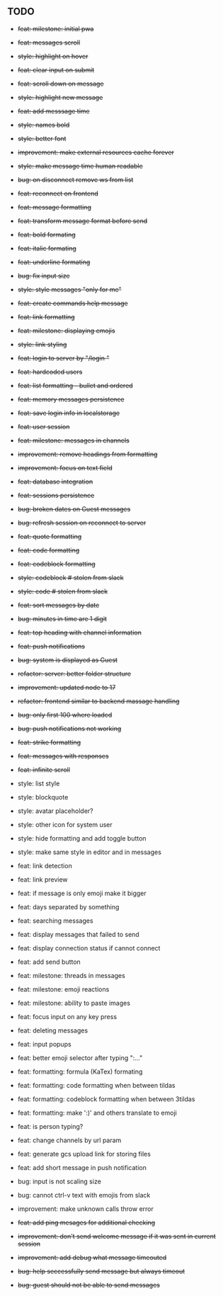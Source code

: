 

## TODO
- ~~feat: milestone: initial pwa~~
- ~~feat: messages scroll~~ 
- ~~style: highlight on hover~~ 
- ~~feat: clear input on submit~~ 
- ~~feat: scroll down on message~~
- ~~style: highlight new message~~
- ~~feat: add messsage time~~
- ~~style: names bold~~
- ~~style: better font~~
- ~~improvement: make external resources cache forever~~
- ~~style: make message time human readable~~
- ~~bug: on disconnect remove ws from list~~
- ~~feat: reconnect on frontend~~
- ~~feat: message formatting~~
- ~~feat: transform message format before send~~
- ~~feat: bold formating~~
- ~~feat: italic formating~~
- ~~feat: underline formating~~
- ~~bug: fix input size~~
- ~~style: style messages "only for me"~~
- ~~feat: create commands help message~~
- ~~feat: link formatting~~
- ~~feat: milestone: displaying emojis~~
- ~~style: link styling~~
- ~~feat: login to server by "/login <user> <password>"~~
- ~~feat: hardcoded users~~
- ~~feat: list formatting - bullet and ordered~~
- ~~feat: memory messages persistence~~
- ~~feat: save login info in localstorage~~
- ~~feat: user session~~
- ~~feat: milestone: messages in channels~~
- ~~improvement: remove headings from formatting~~
- ~~improvement: focus on text field~~
- ~~feat: database integration~~
- ~~feat: sessions persistence~~
- ~~bug: broken dates on Guest messages~~
- ~~bug: refresh session on reconnect to server~~
- ~~feat: quote formatting~~
- ~~feat: code formatting~~
- ~~feat: codeblock formatting~~
- ~~style: codeblock # stolen from slack~~
- ~~style: code # stolen from slack~~
- ~~feat: sort messages by date~~
- ~~bug: minutes in time are 1 digit~~
- ~~feat: top heading with channel information~~
- ~~feat: push notifications~~
- ~~bug: system is displayed as Guest~~
- ~~refactor: server: better folder structure~~
- ~~improvement: updated node to 17~~
- ~~refactor: frontend similar to backend massage handling~~
- ~~bug: only first 100 where loaded~~
- ~~bug: push notifications not working~~
- ~~feat: strike formatting~~
- ~~feat: messages with responses~~
- ~~feat: infinite scroll~~
- style: list style
- style: blockquote
- style: avatar placeholder?
- style: other icon for system user
- style: hide formatting and add toggle button
- style: make same style in editor and in messages
- feat: link detection
- feat: link preview
- feat: if message is only emoji make it bigger
- feat: days separated by something
- feat: searching messages
- feat: display messages that failed to send
- feat: display connection status if cannot connect
- feat: add send button
- feat: milestone: threads in messages
- feat: milestone: emoji reactions 
- feat: milestone: ability to paste images
- feat: focus input on any key press
- feat: deleting messages
- feat: input popups
- feat: better emoji selector after typing ":..."
- feat: formatting: formula (KaTex) formating
- feat: formatting: code formatting when between tildas
- feat: formatting: codeblock formatting when between 3tildas
- feat: formatting: make ':)' and others translate to emoji
- feat: is person typing?
- feat: change channels by url param
- feat: generate gcs upload link for storing files
- feat: add short message in push notification
- bug: input is not scaling size
- bug: cannot ctrl-v text with emojis from slack
- improvement: make unknown calls throw error

- ~~feat: add ping mesages for additional checking~~
- ~~improvement: don't send welcome message if it was sent in current session~~
- ~~improvement: add debug what message timeouted~~
- ~~bug: help seccessfully send message but always timeout~~
- ~~bug: guest should not be able to send messages~~
